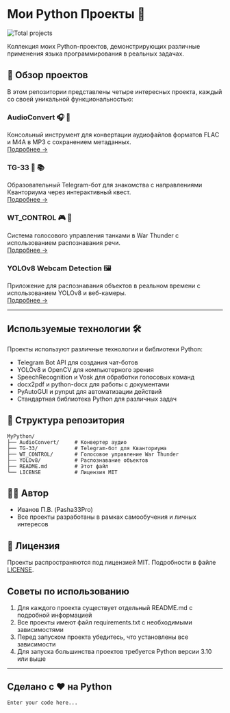 # Мои Python Проекты 🚀

![Total projects](https://img.shields.io/badge/%F0%9F%93%8C_Total_Projects-4-orange)

Коллекция моих Python-проектов, демонстрирующих различные применения языка программирования в реальных задачах.

## 📌 Обзор проектов

В этом репозитории представлены четыре интересных проекта, каждый со своей уникальной функциональностью:

### AudioConvert 🎧 🔄<br>

Консольный инструмент для конвертации аудиофайлов форматов FLAC и M4A в MP3 с сохранением метаданных.<br>
[Подробнее →](AudioConvert/README.md)

### TG-33 🤖 📚

Образовательный Telegram-бот для знакомства с направлениями Кванториума через интерактивный квест.<br>
[Подробнее →](TG-33/README.md)

### WT_CONTROL 🎮 🎤

Система голосового управления танками в War Thunder с использованием распознавания речи.<br>
[Подробнее →](WT_CONTROL/README.md)

### YOLOv8 Webcam Detection 🖼️

Приложение для распознавания объектов в реальном времени с использованием YOLOv8 и веб-камеры.<br>
[Подробнее →](YOLOv8/README.md)

---

## Используемые технологии 🛠️

Проекты используют различные технологии и библиотеки Python:

- Telegram Bot API для создания чат-ботов
- YOLOv8 и OpenCV для компьютерного зрения
- SpeechRecognition и Vosk для обработки голосовых команд
- docx2pdf и python-docx для работы с документами
- PyAutoGUI и pynput для автоматизации действий
- Стандартная библиотека Python для различных задач

## 📂 Структура репозитория

```
MyPython/
├── AudioConvert/     # Конвертер аудио
├── TG-33/            # Telegram-бот для Кванториума
├── WT_CONTROL/       # Голосовое управление War Thunder
├── YOLOv8/           # Распознавание объектов
├── README.md         # Этот файл
└── LICENSE           # Лицензия MIT
```

## 👨‍💻 Автор

- Иванов П.В. (Pasha33Pro)
- Все проекты разработаны в рамках самообучения и личных интересов

## 📄 Лицензия

Проекты распространяются под лицензией MIT. Подробности в файле [LICENSE](LICENSE).

## Советы по использованию

1. Для каждого проекта существует отдельный README.md с подробной информацией
2. Все проекты имеют файл requirements.txt с необходимыми зависимостями
3. Перед запуском проекта убедитесь, что установлены все зависимости
4. Для запуска большинства проектов требуется Python версии 3.10 или выше

---

## Сделано с ❤️ на Python

```
Enter your code here...
```